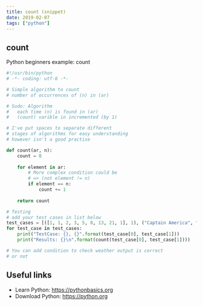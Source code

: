 ```yaml
---
title: count (snippet)
date: 2019-02-07
tags: ["python"]
---
```


## count

Python beginners example: count

```python
#!/usr/bin/python
# -*- coding: utf-8 -*-

# Simple algorithm to count
# number of occurrences of (n) in (ar)

# Sudo: Algorithm
# 	each time (n) is found in (ar)
# 	(count) varible in incremented (by 1)

# I've put spaces to separate different 
# stages of algorithms for easy understanding
# however isn't a good practise

def count(ar, n):
	count = 0
	
	for element in ar:
		# More complex condition could be 
		# => (not element != n)
		if element == n:
			count += 1
	
	return count

# Testing
# add your test cases in list below
test_cases = [([1, 1, 2, 3, 5, 8, 13, 21, 1], 1), ("Captain America", "a")]
for test_case in test_cases:
	print("TestCase: {}, {}".format(test_case[0], test_case[1]))
	print("Results: {}\n".format(count(test_case[0], test_case[1])))

# You can add condition to check weather output is correct
# or not


```

## Useful links

- Learn Python: https://pythonbasics.org
- Download Python: https://python.org
